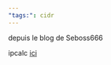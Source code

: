 ```yaml
---
"tags:": cidr
---
```


depuis le blog de Seboss666

ipcalc
[ici](http://cric.grenoble.cnrs.fr/Administrateurs/Outils/CalculMasque/)